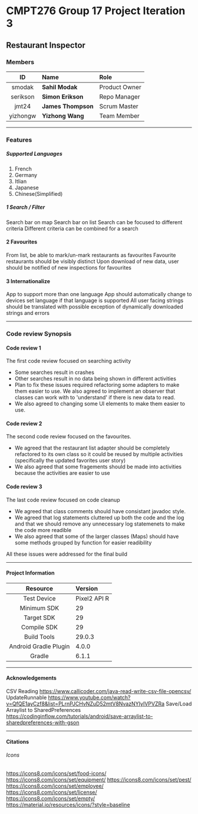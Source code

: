 # CMPT276 Group 17 Project Iteration 3
## Restaurant Inspector

### Members
| ID | Name | Role |
| :--------: | :--- | :---------- |
| smodak | **Sahil Modak** | Product Owner  |
| serikson | **Simon Erikson** | Repo Manager |
| jmt24 | **James Thompson** | Scrum Master |
| yizhongw | **Yizhong Wang** | Team Member |
  
---  

### Features

##### Supported Languages
1. French
2. Germany
3. Itlian
4. Japanese
5. Chinese(Simplified)

##### 1 Search / Filter
Search bar on map
Search bar on list
Search can be focused to different criteria
Different criteria can be combined for a search
  
  
#### 2 Favourites
From list, be able to mark/un-mark restaurants as favourites
Favourite restaurants should be visibly distinct
Upon download of new data, user should be notified of new inspections for favourites
  
  
#### 3  Internationalize
App to support more than one language
App should automatically change to devices set language if that language is supported
All user facing strings should be translated with possible exception of dynamically downloaded strings and errors

---  

### Code review Synopsis  

#### Code review 1
The first code review focused on searching activity  
* Some searches result in crashes 
* Other searches result in no data being shown in different activities  
* Plan to fix these issues required refactoring some adapters to make them easier to use. We also agreed to implement an observer that classes can work with to 'understand' if there is new data to read.  
* We also agreed to changing some UI elements to make them easier to use.  

#### Code review 2
The second code review focused on the favourites.  
* We agreed that the restaurant list adapter should be completely refactored to its own class so it could be reused by multiple activities (specifically the updated favorites user story)  
* We also agreed that some fragements should be made into activities because the activities are easier to use  

#### Code review 3
The last code review focused on code cleanup  
* We agreed that class comments should have consistant javadoc style.  
* We agreed that log statements cluttered up both the code and the log and that we should remove any unnecessary log statemenets to make the code more readible  
* We also agreed that some of the larger classes (Maps) should have some methods grouped by function for easier readibility 


All these issues were addressed for the final build  

---  

#### Project Information

| Resource | Version |
| :--------: | :--- |
|Test Device | Pixel2 API R |
|Minimum SDK | 29 |
|Target SDK | 29 |  
|Compile SDK |  29 |
|Build Tools | 29.0.3 |
|Android Gradle Plugin | 4.0.0 |
|Gradle | 6.1.1 |

---  

#### Acknowledgements
CSV Reading <https://www.callicoder.com/java-read-write-csv-file-opencsv/>  
UpdateRunnable <https://www.youtube.com/watch?v=QfQE1ayCzf8&list=PLrnPJCHvNZuD52mtV8NvazNYIyIVPVZRa>
Save/Load Arraylist to SharedPreferences <https://codinginflow.com/tutorials/android/save-arraylist-to-sharedpreferences-with-gson>

---  
  
#### Citations
###### Icons
<https://icons8.com/icons/set/food-icons/>  
<https://icons8.com/icons/set/equipment/>
<https://icons8.com/icons/set/pest/>  
<https://icons8.com/icons/set/employee/>  
<https://icons8.com/icons/set/license/>  
<https://icons8.com/icons/set/empty/>  
<https://material.io/resources/icons/?style=baseline>


